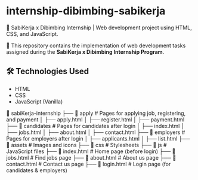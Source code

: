 # internship-dibimbing-sabikerja
💼 SabiKerja x Dibimbing Internship | Web development project using HTML, CSS, and JavaScript.

📌 This repository contains the implementation of web development tasks assigned during the **SabiKerja x Dibimbing Internship Program**.

## 🛠️ Technologies Used
- HTML
- CSS
- JavaScript (Vanilla)

📁 sabiKerja-internship
├── 📁 apply         # Pages for applying job, registering, and payment
│   ├── apply.html
│   ├── register.html
│   ├── payment.html
├── 📁 candidates    # Pages for candidates after login
│   ├── index.html
│   ├── jobs.html
│   ├── about.html
│   ├── contact.html
├── 📁 employers     # Pages for employers after login
│   ├── applicants.html
│   ├── list.html
├── 📁 assets        # Images and icons
├── 📁 css           # Stylesheets
├── 📁 js            # JavaScript files
├── 📄 index.html    # Home page (before login)
├── 📄 jobs.html     # Find jobs page
├── 📄 about.html    # About us page
├── 📄 contact.html  # Contact us page
├── 📄 login.html    # Login page (for candidates & employers)

